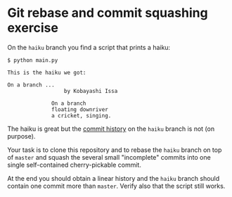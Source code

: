 
# Git rebase and commit squashing exercise

On the `haiku` branch you find a script that prints a haiku:
```
$ python main.py

This is the haiku we got:

On a branch ...
                  by Kobayashi Issa

              On a branch
              floating downriver
              a cricket, singing.
```

The haiku is great but the
[commit history](https://github.com/bast/git-rebase-squash-exercise/commits/haiku) on
the `haiku` branch is not (on purpose).

Your task is to clone this repository and to rebase the `haiku` branch on top
of `master` and squash the several small "incomplete" commits into one single
self-contained cherry-pickable commit.

At the end you should obtain a linear history and the `haiku` branch should
contain one commit more than `master`. Verify also that the script still works.
